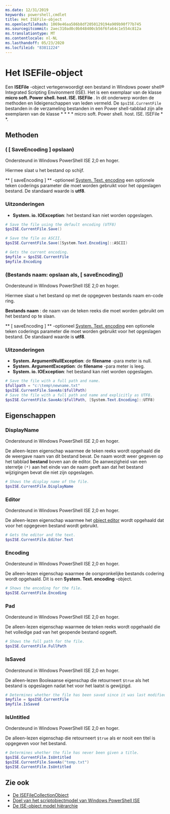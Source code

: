```yaml
---
ms.date: 12/31/2019
keywords: powershell,cmdlet
title: Het ISEFile-object
ms.openlocfilehash: 1069e46aa586b8df2050129194a909b90f77b745
ms.sourcegitcommit: 2aec310ad0c0b048400cb56f6fa64c1e554c812a
ms.translationtype: MT
ms.contentlocale: nl-NL
ms.lasthandoff: 05/23/2020
ms.locfileid: "83811224"
---
```

# <a name="the-isefile-object"></a>Het ISEFile-object

Een **ISEFile** -object vertegenwoordigt een bestand in Windows power shell® Integrated Scripting Environment (ISE). Het is een exemplaar van de klasse **micro soft. Power shell. host. ISE. ISEFile** . In dit onderwerp worden de methoden en lideigenschappen van leden vermeld. De `$psISE.CurrentFile` bestanden in de verzameling bestanden in een Power shell-tabblad zijn alle exemplaren van de klasse * * * * micro soft. Power shell. host. ISE. ISEFile * *.

## <a name="methods"></a>Methoden

### <a name="save-saveencoding-"></a>\( \[ SaveEncoding \] opslaan\)

Ondersteund in Windows PowerShell ISE 2,0 en hoger.

Hiermee slaat u het bestand op schijf.

** \[ saveEncoding \] ** -optioneel [System. Text. encoding](https://msdn.microsoft.com/library/system.text.encoding.aspx) een optionele teken coderings parameter die moet worden gebruikt voor het opgeslagen bestand. De standaard waarde is **utf8**.

### <a name="exceptions"></a>Uitzonderingen

- **System. io. IOException**: het bestand kan niet worden opgeslagen.

```powershell
# Save the file using the default encoding (UTF8)
$psISE.CurrentFile.Save()

# Save the file as ASCII.
$psISE.CurrentFile.Save([System.Text.Encoding]::ASCII)

# Gets the current encoding.
$myfile = $psISE.CurrentFile
$myfile.Encoding
```

### <a name="saveasfilename-saveencoding"></a>\(Bestands naam: opslaan als, \[ saveEncoding\]\)

Ondersteund in Windows PowerShell ISE 2,0 en hoger.

Hiermee slaat u het bestand op met de opgegeven bestands naam en-code ring.

**Bestands naam** : de naam van de teken reeks die moet worden gebruikt om het bestand op te slaan.

** \[ saveEncoding \] ** -optioneel [System. Text. encoding](https://msdn.microsoft.com/library/system.text.encoding.aspx) een optionele teken coderings parameter die moet worden gebruikt voor het opgeslagen bestand. De standaard waarde is **utf8**.

### <a name="exceptions"></a>Uitzonderingen

- **System. ArgumentNullException**: de **filename** -para meter is null.
- **System. ArgumentException**: de **filename** -para meter is leeg.
- **System. io. IOException**: het bestand kan niet worden opgeslagen.

```powershell
# Save the file with a full path and name.
$fullpath = "c:\temp\newname.txt"
$psISE.CurrentFile.SaveAs($fullPath)
# Save the file with a full path and name and explicitly as UTF8.
$psISE.CurrentFile.SaveAs($fullPath, [System.Text.Encoding]::UTF8)
```

## <a name="properties"></a>Eigenschappen

### <a name="displayname"></a>DisplayName

Ondersteund in Windows PowerShell ISE 2,0 en hoger.

De alleen-lezen eigenschap waarmee de teken reeks wordt opgehaald die de weergave naam van dit bestand bevat. De naam wordt weer gegeven op het tabblad **bestand** boven aan de editor. De aanwezigheid van een sterretje `(*)` aan het einde van de naam geeft aan dat het bestand wijzigingen bevat die niet zijn opgeslagen.

```powershell
# Shows the display name of the file.
$psISE.CurrentFile.DisplayName
```

### <a name="editor"></a>Editor

Ondersteund in Windows PowerShell ISE 2,0 en hoger.

De alleen-lezen eigenschap waarmee het [object editor](The-ISEEditor-Object.md) wordt opgehaald dat voor het opgegeven bestand wordt gebruikt.

```powershell
# Gets the editor and the text.
$psISE.CurrentFile.Editor.Text
```

### <a name="encoding"></a>Encoding

Ondersteund in Windows PowerShell ISE 2,0 en hoger.

De alleen-lezen eigenschap waarmee de oorspronkelijke bestands codering wordt opgehaald. Dit is een **System. Text. encoding** -object.

```powershell
# Shows the encoding for the file.
$psISE.CurrentFile.Encoding
```

### <a name="fullpath"></a>Pad

Ondersteund in Windows PowerShell ISE 2,0 en hoger.

De alleen-lezen eigenschap waarmee de teken reeks wordt opgehaald die het volledige pad van het geopende bestand opgeeft.

```powershell
# Shows the full path for the file.
$psISE.CurrentFile.FullPath
```

### <a name="issaved"></a>IsSaved

Ondersteund in Windows PowerShell ISE 2,0 en hoger.

De alleen-lezen Booleaanse eigenschap die retourneert `$true` als het bestand is opgeslagen nadat het voor het laatst is gewijzigd.

```powershell
# Determines whether the file has been saved since it was last modified.
$myfile = $psISE.CurrentFile
$myfile.IsSaved
```

### <a name="isuntitled"></a>IsUntitled

Ondersteund in Windows PowerShell ISE 2,0 en hoger.

De alleen-lezen eigenschap die retourneert `$true` als er nooit een titel is opgegeven voor het bestand.

```powershell
# Determines whether the file has never been given a title.
$psISE.CurrentFile.IsUntitled
$psISE.CurrentFile.SaveAs("temp.txt")
$psISE.CurrentFile.IsUntitled
```

## <a name="see-also"></a>Zie ook

- [De ISEFileCollectionObject](The-ISEFileCollection-Object.md)
- [Doel van het scriptobjectmodel van Windows PowerShell ISE](Purpose-of-the-Windows-PowerShell-ISE-Scripting-Object-Model.md)
- [De ISE-object model hiërarchie](The-ISE-Object-Model-Hierarchy.md)
